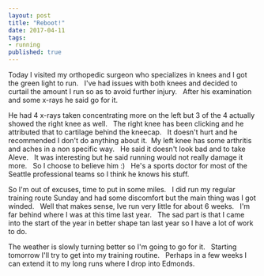 ```yaml
---  
layout: post   
title: "Reboot!"  
date: 2017-04-11  
tags: 
- running  
published: true  
---  
```

Today I visited my orthopedic surgeon who specializes in knees and I got the green light to run. &nbsp; I've had issues with both knees and decided to curtail the amount I run so as to avoid further injury. &nbsp; After his examination and some x-rays he said go for it. 
 
He had 4 x-rays taken concentrating more on the left but 3 of the 4 actually showed the right knee as well. &nbsp; The right knee has been clicking and he attributed that to cartilage behind the kneecap. &nbsp; It doesn't hurt and he recommended I don't do anything about it.&nbsp;  My left knee has some arthritis and aches in a non specific way. &nbsp; He said it doesn't look bad and to take Aleve. &nbsp; It was interesting but he said running would not really damage it more. &nbsp;  So I choose to believe him :) &nbsp; He's a sports doctor for most of the Seattle professional teams so I think he knows his stuff. 
 
So I'm out of excuses, time to put in some miles. &nbsp; I did run my regular training route Sunday and had some discomfort but the main thing was I got winded. &nbsp;  Well that makes sense, Ive run very little for about 6 weeks. &nbsp; I'm far behind where I was at this time last year.  &nbsp; The sad part is that I came into the start of the year in better shape tan last year so I have a lot of work to do.  
 
The weather is slowly turning better so I'm going to go for it. &nbsp; Starting tomorrow I'll try to get into my training routine. &nbsp; Perhaps in a few weeks I can extend it to my long runs where I drop into Edmonds.
